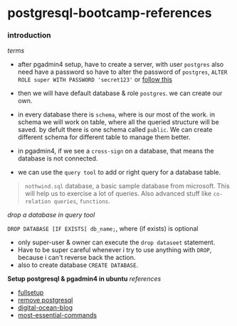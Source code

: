 # postgresql-bootcamp-references

### introduction

_terms_

- after pgadmin4 setup, have to create a server, with user `postgres` also need have a password so have to alter the password of `postgres`, `ALTER ROLE super WITH PASSWORD 'secret123'` or [follow this](https://enterprise.arcgis.com/en/server/10.3/cloud/amazon/change-default-database-passwords-on-linux.htm)

- then we will have default database & role `postgres`. we can create our own.

- in every database there is `schema`, where is our most of the work. in schema we will work on table, where all the queried structure will be saved. by defult there is one schema called `public`. We can create different schema for different table to manage them better.

- in pgadmin4, if we see a `cross-sign` on a database, that means the database is not connected.

- we can use the `query tool` to add or right query for a database table.

> `nothwind.sql` database, a basic sample database from microsoft. This will help us to exercise a lot of queries. Also advanced stuff like `co-relation queries`, `functions`.

_drop a database in query tool_

`DROP DATABASE [IF EXISTS] db_name;`, where (if exists) is optional

- only super-user & owner can execute the `drop dataseet` statement.
- Have to be super careful whenever i try to use anything with `DROP`, because i can't reverse back the action.
- also to create database `CREATE DATABASE`.


**Setup postgresql & pgadmin4 in ubuntu**
_references_

- [fullsetup](https://www.tecmint.com/install-postgresql-and-pgadmin-in-ubuntu/)
- [remove postgresql](https://kb.objectrocket.com/postgresql/how-to-completely-uninstall-postgresql-757)
- [digital-ocean-blog](https://www.digitalocean.com/community/tutorials/how-to-install-and-use-postgresql-on-ubuntu-20-04)
- [most-essential-commands](https://www.datacamp.com/community/tutorials/10-command-line-utilities-postgresql?utm_source=adwords_ppc&utm_campaignid=1455363063&utm_adgroupid=65083631748&utm_device=c&utm_keyword=&utm_matchtype=b&utm_network=g&utm_adpostion=&utm_creative=332602034364&utm_targetid=aud-390929969673:dsa-429603003980&utm_loc_interest_ms=&utm_loc_physical_ms=1001442&gclid=Cj0KCQjws-OEBhCkARIsAPhOkIYWjJ2qfReFamoJTAP_tkxnd79KaE65IrJ7rRjock7hEDX_OnnQLOcaAlPpEALw_wcB)
